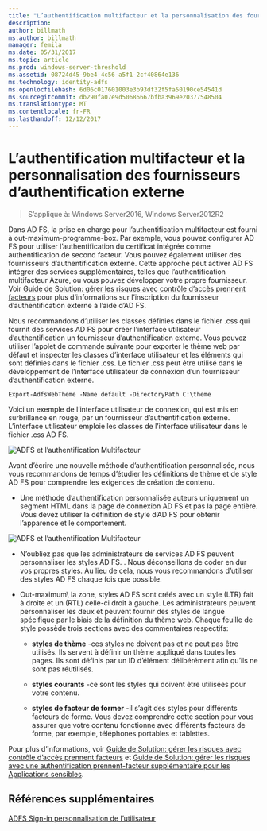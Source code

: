 ```yaml
---
title: "L’authentification multifacteur et la personnalisation des fournisseurs d’authentification externe"
description: 
author: billmath
ms.author: billmath
manager: femila
ms.date: 05/31/2017
ms.topic: article
ms.prod: windows-server-threshold
ms.assetid: 08724d45-9be4-4c56-a5f1-2cf40864e136
ms.technology: identity-adfs
ms.openlocfilehash: 6d06c017601003e3b93df32f5fa50190ce54541d
ms.sourcegitcommit: db290fa07e9d50686667bfba3969e20377548504
ms.translationtype: MT
ms.contentlocale: fr-FR
ms.lasthandoff: 12/12/2017
---
```

# <a name="multi-factor-authentication-and-external-authentication-providers-customization"></a>L’authentification multifacteur et la personnalisation des fournisseurs d’authentification externe 

>S’applique à: Windows Server2016, Windows Server2012R2

Dans AD FS, la prise en charge pour l’authentification multifacteur est fourni à out-maximum\-programme-box. Par exemple, vous pouvez configurer AD FS pour utiliser l’authentification du certificat intégrée comme authentification de second facteur. Vous pouvez également utiliser des fournisseurs d’authentification externe. Cette approche peut activer AD FS intégrer des services supplémentaires, telles que l’authentification multifacteur Azure, ou vous pouvez développer votre propre fournisseur. Voir [Guide de Solution: gérer les risques avec contrôle d’accès prennent facteurs](https://technet.microsoft.com/library/dn280937.aspx) pour plus d’informations sur l’inscription du fournisseur d’authentification externe à l’aide d’AD FS.  
  
Nous recommandons d’utiliser les classes définies dans le fichier .css qui fournit des services AD FS pour créer l’interface utilisateur d’authentification un fournisseur d’authentification externe. Vous pouvez utiliser l’applet de commande suivante pour exporter le thème web par défaut et inspecter les classes d’interface utilisateur et les éléments qui sont définies dans le fichier .css. Le fichier .css peut être utilisé dans le développement de l’interface utilisateur de connexion d’un fournisseur d’authentification externe.  
  

    Export-AdfsWebTheme -Name default -DirectoryPath C:\theme  
 
  
Voici un exemple de l’interface utilisateur de connexion, qui est mis en surbrillance en rouge, par un fournisseur d’authentification externe. L’interface utilisateur emploie les classes de l’interface utilisateur dans le fichier .css AD FS.  
  
![ADFS et l’authentification Multifacteur](media/AD-FS-user-sign-in-customization/ADFS_Blue_Custom8.png)  
  
Avant d’écrire une nouvelle méthode d’authentification personnalisée, nous vous recommandons de temps d’étudier les définitions de thème et de style AD FS pour comprendre les exigences de création de contenu.  
  
-   Une méthode d’authentification personnalisée auteurs uniquement un segment HTML dans la page de connexion AD FS et pas la page entière. Vous devez utiliser la définition de style d’AD FS pour obtenir l’apparence et le comportement.  
  
![ADFS et l’authentification Multifacteur](media/AD-FS-user-sign-in-customization/ADFS_Blue_Custom9.png)  
  
-   N’oubliez pas que les administrateurs de services AD FS peuvent personnaliser les styles AD FS. . Nous déconseillons de coder en dur vos propres styles. Au lieu de cela, nous vous recommandons d’utiliser des styles AD FS chaque fois que possible.  
  
-   Out-maximum\ la zone, styles AD FS sont créés avec un style \(LTR\) fait à droite et un \(RTL\) celle-ci droit à gauche. Les administrateurs peuvent personnaliser les deux et peuvent fournir des styles de langue spécifique par le biais de la définition du thème web. Chaque feuille de style possède trois sections avec des commentaires respectifs:  
  
    -   **styles de thème** \-ces styles ne doivent pas et ne peut pas être utilisés. Ils servent à définir un thème appliqué dans toutes les pages. Ils sont définis par un ID d’élément délibérément afin qu’ils ne sont pas réutilisés.  
  
    -   **styles courants** \-ce sont les styles qui doivent être utilisées pour votre contenu.  
  
    -   **styles de facteur de former** \-il s’agit des styles pour différents facteurs de forme. Vous devez comprendre cette section pour vous assurer que votre contenu fonctionne avec différents facteurs de forme, par exemple, téléphones portables et tablettes.  
  
Pour plus d’informations, voir [Guide de Solution: gérer les risques avec contrôle d’accès prennent facteurs](https://technet.microsoft.com/library/dn280937.aspx) et [Guide de Solution: gérer les risques avec une authentification prennent-facteur supplémentaire pour les Applications sensibles](https://tnstage.redmond.corp.microsoft.com/library/dn280949.aspx).  

## <a name="additional-references"></a>Références supplémentaires 
[ADFS Sign-in personnalisation de l’utilisateur](AD-FS-user-sign-in-customization.md) 
